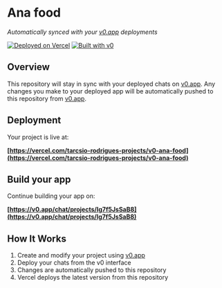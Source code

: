 # Ana food

*Automatically synced with your [v0.app](https://v0.app) deployments*

[![Deployed on Vercel](https://img.shields.io/badge/Deployed%20on-Vercel-black?style=for-the-badge&logo=vercel)](https://vercel.com/tarcsio-rodrigues-projects/v0-ana-food)
[![Built with v0](https://img.shields.io/badge/Built%20with-v0.app-black?style=for-the-badge)](https://v0.app/chat/projects/Ig7f5JsSaB8)

## Overview

This repository will stay in sync with your deployed chats on [v0.app](https://v0.app).
Any changes you make to your deployed app will be automatically pushed to this repository from [v0.app](https://v0.app).

## Deployment

Your project is live at:

**[https://vercel.com/tarcsio-rodrigues-projects/v0-ana-food](https://vercel.com/tarcsio-rodrigues-projects/v0-ana-food)**

## Build your app

Continue building your app on:

**[https://v0.app/chat/projects/Ig7f5JsSaB8](https://v0.app/chat/projects/Ig7f5JsSaB8)**

## How It Works

1. Create and modify your project using [v0.app](https://v0.app)
2. Deploy your chats from the v0 interface
3. Changes are automatically pushed to this repository
4. Vercel deploys the latest version from this repository